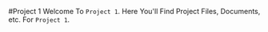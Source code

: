 #Project 1
Welcome To `Project 1`.
Here You'll Find Project Files, Documents, etc. For `Project 1`.
